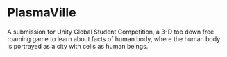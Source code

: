 # PlasmaVille
A submission for Unity Global Student Competition, a 3-D top down free roaming game to learn about facts of human body, where the human body is portrayed as a city with cells as human beings. 
